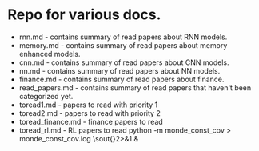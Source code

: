 # Repo for various docs.

* rnn.md - contains summary of read papers about RNN models.
* memory.md - contains summary of read papers about memory enhanced models.
* cnn.md - contains summary of read papers about CNN models.
* nn.md - contains summary of read papers about NN models.
* finance.md - contains summary of read papers about finance.
* read_papers.md - contains summary of read papers that haven't been categorized yet.
* toread1.md - papers to read with priority 1
* toread2.md - papers to read with priority 2
* toread_finance.md - finance papers to read
* toread_rl.md - RL papers to read
python -m monde_const_cov > monde_const_cov.log \sout{}2>&1 & 

